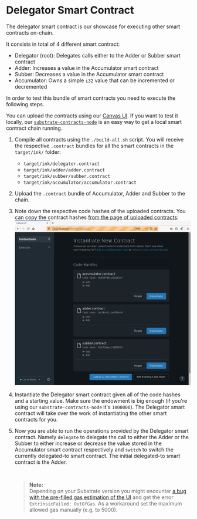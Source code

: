 # Delegator Smart Contract

The delegator smart contract is our showcase for executing other smart contracts on-chain.

It consists in total of 4 different smart contract:

- Delegator (root): Delegates calls either to the Adder or Subber smart contract
- Adder: Increases a value in the Accumulator smart contract
- Subber: Decreases a value in the Accumulator smart contract
- Accumulator: Owns a simple `i32` value that can be incremented or decremented

In order to test this bundle of smart contracts you need to execute the
following steps.

You can upload the contracts using our [Canvas UI](https://paritytech.github.io/canvas-ui/#/).
If you want to test it locally, our [`substrate-contracts-node`](https://paritytech.github.io/ink-docs/getting-started/setup/#installing-the-substrate-smart-contracts-node)
is an easy way to get a local smart contract chain running.

1. Compile all contracts using the `./build-all.sh` script.
   You will receive the respective `.contract` bundles for all the smart contracts in the `target/ink/` folder:
   * `target/ink/delegator.contract`
   * `target/ink/adder/adder.contract`
   * `target/ink/subber/subber.contract`
   * `target/ink/accumulator/accumulator.contract`
1. Upload the `.contract` bundle of Accumulator, Adder and Subber to the chain.
1. Note down the respective code hashes of the uploaded contracts. You can
   copy the contract hashes [from the page of uploaded contracts](https://paritytech.github.io/canvas-ui/#/instantiate):<br/>
   [<img src="./.images/code-hashes.png" width="600" alt="Code Hashes Overview" />](https://paritytech.github.io/canvas-ui/#/instantiate)
1. Instantiate the Delegator smart contract given all of the code hashes and a starting value.
   Make sure the endowment is big enough (if you're using our `substrate-contracts-node` it's `1000000`).
   The Delegator smart contract will take over the work of instantiating the other smart contracts for you.
1. Now you are able to run the operations provided by the Delegator smart contract.
   Namely `delegate` to delegate the call to either the Adder or the Subber to either increase or decrease
   the value stored in the Accumulator smart contract respectively and `switch` to switch the currently
   delegated-to smart contract.
   The initial delegated-to smart contract is the Adder.

   <br/>

   > __Note:__<br/>
   > Depending on your Substrate version you might encounter [a bug with the pre-filled gas estimation of the UI](https://github.com/paritytech/substrate/issues/8693)
   > and get the error `ExtrinsicFailed: OutOfGas`.
   > As a workaround set the maximum allowed gas manually (e.g. to 5000).
